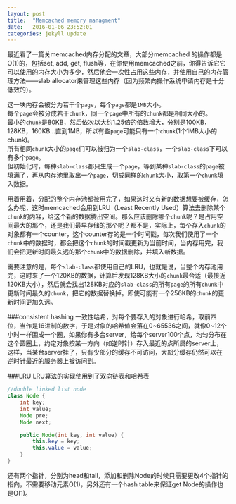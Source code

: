 ```yaml
---
layout: post
title:  "Memcached memory managment"
date:   2016-01-06 23:52:01
categories: jekyll update
---
```


最近看了一篇关memcached内存分配的文章，大部分memcached 的操作都是O(1)的，包括set, add, get, flush等，在你使用memcached之前，你得告诉它它可以使用的内存大小为多少，然后他会一次性占用这些内存，并使用自己的内存管理方法——slab allocator来管理这些内存（因为频繁向操作系统申请内存是十分低效的）。

这一块内存会被分为若干个`page`，每个`page`都是`1MB`大小。  
每个`page`会被分成若干`chunk`，同一个`page`中所有的`chunk`都是相同大小的。  
最小的`chunk`是80KB，然后依次以大约1.25倍的倍数增大，分别是100KB，128KB，160KB...直到1MB，所以有些`page`可能只有一个`chunk`(1个1MB大小的chunk)。  
所有相同`chunk`大小的`page`们可以被归为一个`slab-class`，一个`slab-class`下可以有多个`page`。  
但初始化时，每种`slab-class`都只生成一个`page`，等到某种`slab-class`的`page`被填满了，再从内存池里取出一个`page`，切成同样的`chunk`大小，取第一个`chunk`填入数据。

用着用着，分配的整个内存池都被用完了，如果这时又有新的数据想要被缓存，怎么办呢，这时memcached会用到LRU（Least Recently Used）算法去删除某个`chunk`的内容，给这个新的数据腾出空间。那么应该删除哪个`chunk`呢？是占用空间最大的那个，还是我们最早存储的那个呢？都不是，实际上，每个存入`chunk`的对象都有一个counter，这个counter存的是一个时间戳，每次我们使用了一个`chunk`中的数据时，都会把这个`chunk`的时间戳更新为当前时间，当内存用完，我们会把更新时间最久远的那个`chunk`中的数据删除，并填入新数据。

需要注意的是，每个`slab-class`都使用自己的LRU，也就是说，当整个内存池用完，这时来了一个120KB的数据，计算后发现128KB大小的`chunk`最合适（最接近120KB大小），然后就会找出128KB对应的`slab-class`的所有`page`的所有`chunk`中更新时间最久的`chunk`，把它的数据替换掉。即使可能有一个256KB的`chunk`的更新时间更加久远。

###consistent hashing
一致性哈希，对每个要存入的对象进行哈希，取前四位，当作是16进制的数字，于是对象的哈希值会落在0~65536之间，就像0~12个小时一样围成一个圈，如果你有多台server，给每个server100个点，均匀分布在这个圆圈上，约定对象按某一方向（如逆时针）存入最近的点所属的server上，这样，当某台server挂了，只有少部分的缓存不可访问，大部分缓存仍然可以在逆时针最近的服务器上被访问到。

###LRU
LRU算法的实现使用到了双向链表和哈希表

```java
//double linked list node
class Node {
    int key;
    int value;
    Node pre;
    Node next;

    public Node(int key, int value) {
        this.key = key;
        this.value = value;
    }
}
```
还有两个指针，分别为head和tail，添加和删除Node的时候只需要更改4个指针的指向，不需要移动元素O(1)，另外还有一个hash table来保证get Node的操作也是O(1)。